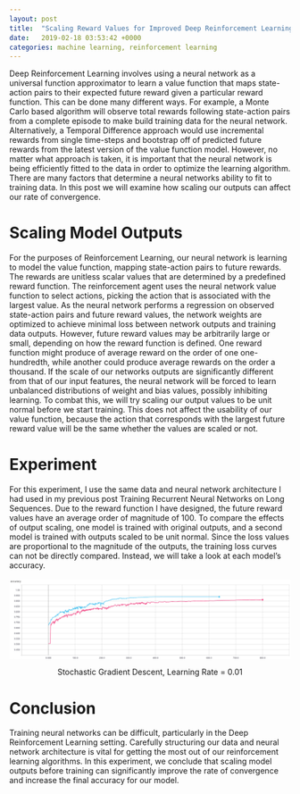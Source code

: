 ```yaml
---
layout: post
title:  "Scaling Reward Values for Improved Deep Reinforcement Learning"
date:   2019-02-18 03:53:42 +0000
categories: machine learning, reinforcement learning
---
```


<html>
    <body>
        <p>
    Deep Reinforcement Learning involves using a neural network as a universal function approximator to learn a value function that maps state-action pairs to their expected future reward given a particular reward function. This can be done many different ways. For example, a Monte Carlo based algorithm will observe total rewards following state-action pairs from a complete episode to make build training data for the neural network. Alternatively, a Temporal Difference approach would use incremental rewards from single time-steps and bootstrap off of predicted future rewards from the latest version of the value function model. However, no matter what approach is taken, it is important that the neural network is being efficiently fitted to the data in order to optimize the learning algorithm. There are many factors that determine a neural networks ability to fit to training data. In this post we will examine how scaling our outputs can affect our rate of convergence.</p>
<h1>Scaling Model Outputs</h1>
<p>For the purposes of Reinforcement Learning, our neural network is learning to model the value function, mapping state-action pairs to future rewards. The rewards are unitless scalar values that are determined by a predefined reward function. The reinforcement agent uses the neural network value function to select actions, picking the action that is associated with the largest value. As the neural network performs a regression on observed state-action pairs and future reward values, the network weights are optimized to achieve minimal loss between network outputs and training data outputs. However, future reward values may be arbitrarily large or small, depending on how the reward function is defined. One reward function might produce of average reward on the order of one one-hundredth, while another could produce average rewards on the order a thousand. If the scale of our networks outputs are significantly different from that of our input features, the neural network will be forced to learn unbalanced distributions of weight and bias values, possibly inhibiting learning. To combat this, we will try scaling our output values to be unit normal before we start training. This does not affect the usability of our value function, because the action that corresponds with the largest future reward value will be the same whether the values are scaled or not.</p>
<h1>Experiment</h1>
<p>For this experiment, I use the same data and neural network architecture I had used in my previous post Training Recurrent Neural Networks on Long Sequences. Due to the reward function I have designed, the future reward values have an average order of magnitude of 100. To compare the effects of output scaling, one model is trained with original outputs, and a second model is trained with outputs scaled to be unit normal. Since the loss values are proportional to the magnitude of the outputs, the training loss curves can not be directly compared. Instead, we will take a look at each model’s accuracy.
    <br>
    <br>
    <img src="/assets/images/post6_fig1.png" style="display:block;margin-left:auto;margin-right: auto;width:auto;">
    <center>Stochastic Gradient Descent, Learning Rate = 0.01</center>        
        </p>

<h1>Conclusion</h1>
<p>Training neural networks can be difficult, particularly in the Deep Reinforcement Learning setting. Carefully structuring our data and neural network architecture is vital for getting the most out of our reinforcement learning algorithms. In this experiment, we conclude that scaling model outputs before training can significantly improve the rate of convergence and increase the final accuracy for our model.</p>
        </body></html>
